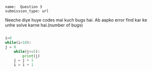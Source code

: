 ```ngMeta
name:  Question 3
submission_type: url
```

Neeche diye huye codes mai kuch bugs hai. Ab aapko error find kar ke unhe solve karne hai.(number of bugs)



```python

i=0
while(i<10):
j = 0
    while(j<=5):
        print(j)
    j = j + 1
    i = i + 1

 ```

